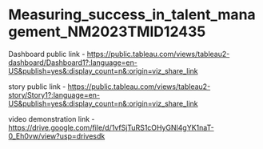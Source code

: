 # Measuring_success_in_talent_management_NM2023TMID12435

Dashboard public link - https://public.tableau.com/views/tableau2-dashboard/Dashboard1?:language=en-US&publish=yes&:display_count=n&:origin=viz_share_link

story public link - https://public.tableau.com/views/tableau2-story/Story1?:language=en-US&publish=yes&:display_count=n&:origin=viz_share_link

video demonstration link - https://drive.google.com/file/d/1vfSjTuRS1cOHyGNl4gYK1naT-0_Eh0vw/view?usp=drivesdk
